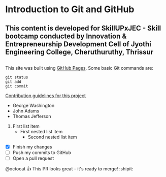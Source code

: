 # **Introduction to Git and GitHub**
## This content is developed for **SkillUPxJEC** - Skill bootcamp conducted by Innovation & Entrepreneurship Development Cell of Jyothi Engineering College, Cheruthuruthy, Thrissur
## 
This site was built using [GitHub Pages](https://pages.github.com/).
Some basic Git commands are:
```
git status
git add
git commit
```
[Contribution guidelines for this project](docs/CONTRIBUTING.md)
- George Washington
- John Adams
- Thomas Jefferson
1. First list item
   - First nested list item
     - Second nested list item


- [x] Finish my changes
- [ ] Push my commits to GitHub
- [ ] Open a pull request

@octocat :+1: This PR looks great - it's ready to merge! :shipit:
